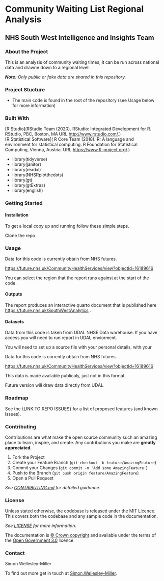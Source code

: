 # Community Waiting List Regional Analysis
## NHS South West Intelligence and Insights Team

### About the Project

This is an analysis of community waiting times, it can be run across national data and drawne down to a regional level.

_**Note:** Only public or fake data are shared in this repository._

### Project Stucture

- The main code is found in the root of the repository (see Usage below for more information)

### Built With

[R Studio](RStudio Team (2020). RStudio: Integrated Development for R. RStudio, PBC, Boston, MA URL http://www.rstudio.com/.)  
[R Statistical Software](  R Core Team (2018). R: A language and environment for statistical computing. R Foundation for Statistical Computing, Vienna, Austria. URL https://www.R-project.org/.)

- library(tidyverse)
- library(janitor)
- library(readxl)
- library(NHSRplotthedots)
- library(gt)
- library(gtExtras)
- library(english)

### Getting Started

#### Installation

To get a local copy up and running follow these simple steps.

Clone the repo

### Usage

Data for this code is currently obtain from NHS futures.

https://future.nhs.uk/CommunityHealthServices/view?objectId=16189616

You can select the region that the report runs against at the start of the code. 

#### Outputs
The report produces an interactive quarto document that is published here https://future.nhs.uk/SouthWestAnalytics .


#### Datasets
Data from this code is taken from UDAL NHSE Data warehouse.  If you have access you will need to run report in UDAL enviorment.

You will need to set up a source file with your personal details, with your 


Data for this code is currently obtain from NHS futures.

https://future.nhs.uk/CommunityHealthServices/view?objectId=16189616

This data is made available publicaly, just not in this format.

Future version will draw data directly from UDAL.

### Roadmap

See the {LINK TO REPO ISSUES} for a list of proposed features (and known issues).

### Contributing

Contributions are what make the open source community such an amazing place to learn, inspire, and create. Any contributions you make are **greatly appreciated**.

1. Fork the Project
2. Create your Feature Branch (`git checkout -b feature/AmazingFeature`)
3. Commit your Changes (`git commit -m 'Add some AmazingFeature'`)
4. Push to the Branch (`git push origin feature/AmazingFeature`)
5. Open a Pull Request

_See [CONTRIBUTING.md](./CONTRIBUTING.md) for detailed guidance._

### License

Unless stated otherwise, the codebase is released under [the MIT Licence][mit].
This covers both the codebase and any sample code in the documentation.

_See [LICENSE](./LICENSE) for more information._

The documentation is [© Crown copyright][copyright] and available under the terms
of the [Open Government 3.0][ogl] licence.

[mit]: LICENCE
[copyright]: http://www.nationalarchives.gov.uk/information-management/re-using-public-sector-information/uk-government-licensing-framework/crown-copyright/
[ogl]: http://www.nationalarchives.gov.uk/doc/open-government-licence/version/3/

### Contact

Simon Wellesley-Miller

To find out more  get in touch at [Simon.Wellesley-Miller](mailto:simon.wellesley-miller@nhs.net).



